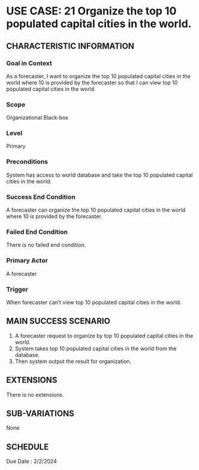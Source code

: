 # USE CASE: 21 Organize the top 10 populated capital cities in the world.
## CHARACTERISTIC INFORMATION

### Goal in Context

As a forecaster, I want to organize the top 10 populated capital cities in the world where 10 is provided by the forecaster so that I can view top 10 populated capital cities in the world.
### Scope

Organizational Black-box

### Level

Primary

### Preconditions
System has access to world database and take the top 10 populated capital cities in the world.

### Success End Condition

A forecaster can organize the top 10 populated capital cities in the world where 10 is provided by the forecaster.
### Failed End Condition

There is no failed end condition.
### Primary Actor

A forecaster

### Trigger

When forecaster can’t view top 10 populated capital cities in the world.

## MAIN SUCCESS SCENARIO

1.  A forecaster request to organize by top 10 populated capital cities in the world.
2.  System takes top 10 populated capital cities in the world from the database.
3.  Then system output the result for organization.

## EXTENSIONS

There is no extensions.

## SUB-VARIATIONS

None

## SCHEDULE

Due Date : 2/2/2024
